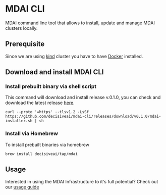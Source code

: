 # MDAI CLI

MDAI command line tool that allows to install, update and manage MDAI clusters locally.

## Prerequisite
Since we are using [kind](https://kind.sigs.k8s.io/docs/user/quick-start/) cluster you have to have [Docker](https://docs.docker.com/engine/install/) installed.

## Download and install MDAI CLI 
### Install prebuilt binary via shell script
This command will download and install release v.0.1.0, you can check and download the latest release [here](https://github.com/DecisiveAI/mdai-cli/releases).
```shell
curl --proto '=https' --tlsv1.2 -LsSf https://github.com/decisiveai/mdai-cli/releases/download/v0.1.0/mdai-installer.sh | sh
```
### Install via Homebrew
To install prebuilt binaries via homebrew
```Shell
brew install decisiveai/tap/mdai
```

## Usage

Interested in using the MDAI Infrastructure to it's full potential? Check out our [usage guide](usage/USAGE.md)